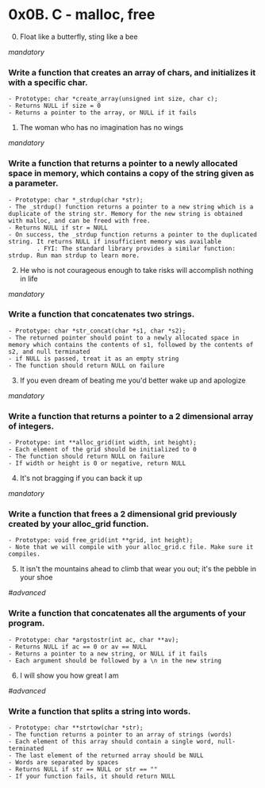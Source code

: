 # 0x0B. C - malloc, free

0. Float like a butterfly, sting like a bee

_mandatory_
### Write a function that creates an array of chars, and initializes it with a specific char.

	- Prototype: char *create_array(unsigned int size, char c);
	- Returns NULL if size = 0
	- Returns a pointer to the array, or NULL if it fails

1. The woman who has no imagination has no wings

_mandatory_
### Write a function that returns a pointer to a newly allocated space in memory, which contains a copy of the string given as a parameter.

	- Prototype: char *_strdup(char *str);
	- The _strdup() function returns a pointer to a new string which is a duplicate of the string str. Memory for the new string is obtained with malloc, and can be freed with free.
	- Returns NULL if str = NULL
	- On success, the _strdup function returns a pointer to the duplicated string. It returns NULL if insufficient memory was available
			. FYI: The standard library provides a similar function: strdup. Run man strdup to learn more.


2. He who is not courageous enough to take risks will accomplish nothing in life

_mandatory_
### Write a function that concatenates two strings.

	- Prototype: char *str_concat(char *s1, char *s2);
	- The returned pointer should point to a newly allocated space in memory which contains the contents of s1, followed by the contents of s2, and null terminated
	- if NULL is passed, treat it as an empty string
	- The function should return NULL on failure


3. If you even dream of beating me you'd better wake up and apologize

_mandatory_
### Write a function that returns a pointer to a 2 dimensional array of integers.

	- Prototype: int **alloc_grid(int width, int height);
	- Each element of the grid should be initialized to 0
	- The function should return NULL on failure
	- If width or height is 0 or negative, return NULL

4. It's not bragging if you can back it up

_mandatory_
### Write a function that frees a 2 dimensional grid previously created by your alloc_grid function.

	- Prototype: void free_grid(int **grid, int height);
	- Note that we will compile with your alloc_grid.c file. Make sure it compiles.


5. It isn't the mountains ahead to climb that wear you out; it's the pebble in your shoe

_#advanced_
### Write a function that concatenates all the arguments of your program.

	- Prototype: char *argstostr(int ac, char **av);
	- Returns NULL if ac == 0 or av == NULL
	- Returns a pointer to a new string, or NULL if it fails
	- Each argument should be followed by a \n in the new string


6. I will show you how great I am

_#advanced_
### Write a function that splits a string into words.

	- Prototype: char **strtow(char *str);
	- The function returns a pointer to an array of strings (words)
	- Each element of this array should contain a single word, null-terminated
	- The last element of the returned array should be NULL
	- Words are separated by spaces
	- Returns NULL if str == NULL or str == ""
	- If your function fails, it should return NULL

